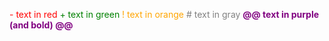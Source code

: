 <span style="color: red;">- text in red</span>
<span style="color: green;">+ text in green</span>
<span style="color: orange;">! text in orange</span>
<span style="color: gray;"># text in gray</span>
<span style="color: purple; font-weight: bold;">@@ text in purple (and bold) @@</span>
